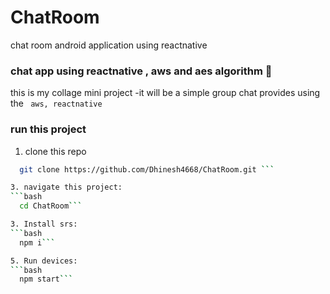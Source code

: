 # ChatRoom
chat room android application using reactnative
### chat app using reactnative , aws and aes algorithm 🦊
this is my collage mini project 
  -it will be a simple group chat provides using the `` aws, reactnative``

### run this project

1. clone this repo
  ```bash
    git clone https://github.com/Dhinesh4668/ChatRoom.git ```

3. navigate this project:
  ```bash
    cd ChatRoom```

3. Install srs:
  ```bash
    npm i```

5. Run devices:
  ```bash
    npm start```
